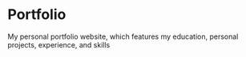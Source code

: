 # Portfolio
My personal portfolio website, which features my education, personal projects, experience, and skills
